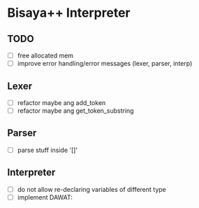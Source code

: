 # Bisaya++ Interpreter

## TODO
- [ ] free allocated mem
- [ ] improve error handling/error messages (lexer, parser, interp)

## Lexer
- [ ] refactor maybe ang add_token
- [ ] refactor maybe ang get_token_substring

## Parser
- [ ] parse stuff inside '[]'

## Interpreter
- [ ] do not allow re-declaring variables of different type
- [ ] implement DAWAT:
